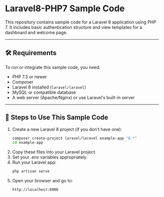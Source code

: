 # Laravel8-PHP7 Sample Code

This repository contains sample code for a Laravel 8 application using PHP 7. It includes basic authentication structure and view templates for a dashboard and welcome page.

---

## 🛠 Requirements

To run or integrate this sample code, you need:

- PHP 7.3 or newer
- Composer
- Laravel 8 installed (`laravel/laravel`)
- MySQL or compatible database
- A web server (Apache/Nginx) or use Laravel's built-in server

---

## 🚀 Steps to Use This Sample Code

1. Create a new Laravel 8 project (if you don't have one):
   ```bash
   composer create-project laravel/laravel example-app "8.*"
   cd example-app
2. Copy these files into your Laravel project.
3. Set your .env variables appropriately.
4. Run your Laravel app:
   ```bash
   php artisan serve
5. Open your browser and go to:
   ```bash
   http://localhost:8000
